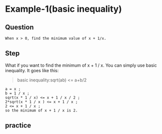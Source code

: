 # Example-1(basic inequality)

## Question

```
When x > 0, find the minimum value of x + 1/x.
```

## Step

What if you want to find the minimum of x + 1 / x. You can simply use basic inequality.
It goes like this:
> basic inequality:sqrt(ab) <= a+b/2

```
a = x ;
b = 1 / x ;
sqrt(x * 1 / x) <= x + 1 / x / 2 ;
2*sqrt(x * 1 / x ) <= x + 1 / x ;
2 <= x + 1 / x ;
so the minimum of x + 1 / x is 2.
```
## practice


